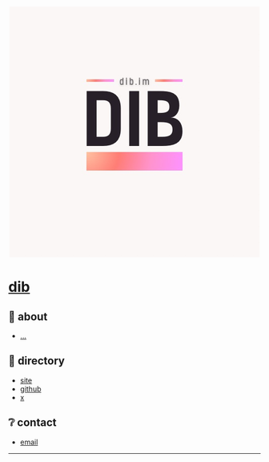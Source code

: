 <div align="center">
<a href="dib.im">
  <img src="../assets/Dib logo - 10.jpg" style="alignSelf: center;"/>
</a>
  </div>

# [dib](https://dib.im)

## 📓 about

- [...](https://dib.im)
## 📁 directory
- [site](https://dib.im)
- [github](https://github.com/dib-im)
- [x](https://x.com/dibdotim)
## ❔ contact
- [email](mailto:hi@dib.im)

<hr/>

